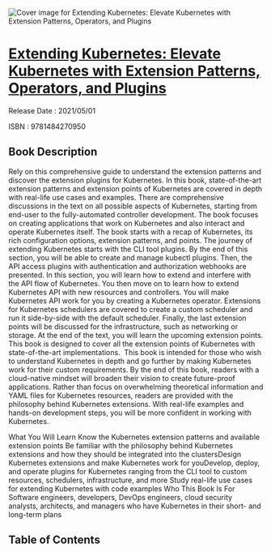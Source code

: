![Cover image for Extending Kubernetes: Elevate Kubernetes with Extension Patterns, Operators, and Plugins](https://imgdetail.ebookreading.net/cover/cover/202109/EB9781484270950.jpg)

[Extending Kubernetes: Elevate Kubernetes with Extension Patterns, Operators, and Plugins](https://ebookreading.net/view/book/Extending+Kubernetes%3A+Elevate+Kubernetes+with+Extension+Patterns%2C+Operators%2C+and+Plugins-EB9781484270950_1.html "Extending Kubernetes: Elevate Kubernetes with Extension Patterns, Operators, and Plugins")
====================================================================================================================

Release Date : 2021/05/01

ISBN : 9781484270950

Book Description
-----------------

Rely on this comprehensive guide to understand the extension patterns and discover the extension plugins for Kubernetes.
In this book, state-of-the-art extension patterns and extension points of Kubernetes are covered in depth with real-life use cases and examples. There are comprehensive discussions in the text on all possible aspects of Kubernetes, starting from end-user to the fully-automated controller development. The book focuses on creating applications that work on Kubernetes and also interact and operate Kubernetes itself.
The book starts with a recap of Kubernetes, its rich configuration options, extension patterns, and points. The journey of extending Kubernetes starts with the CLI tool plugins. By the end of this section, you will be able to create and manage kubectl plugins. Then, the API access plugins with authentication and authorization webhooks are presented. In this section, you will learn how to extend and interfere with the API flow of Kubernetes. You then move on to learn how to extend Kubernetes API with new resources and controllers. You will make Kubernetes API work for you by creating a Kubernetes operator. Extensions for Kubernetes schedulers are covered to create a custom scheduler and run it side-by-side with the default scheduler. Finally, the last extension points will be discussed for the infrastructure, such as networking or storage. At the end of the text, you will learn the upcoming extension points. This book is designed to cover all the extension points of Kubernetes with state-of-the-art implementations.&nbsp;
This book is intended for those who wish to understand Kubernetes in depth and go further by making Kubernetes work for their custom requirements. By the end of this book, readers with a cloud-native mindset will broaden their vision to create future-proof applications. Rather than focus on overwhelming theoretical information and YAML files for Kubernetes resources, readers are provided with the philosophy behind Kubernetes extensions. With real-life examples and hands-on development steps, you will be more confident in working with Kubernetes.

What You Will Learn
Know the Kubernetes extension patterns and available extension points&nbsp;Be familiar with the philosophy behind Kubernetes extensions and how they should be integrated into the clustersDesign Kubernetes extensions and make Kubernetes work for youDevelop, deploy, and operate plugins for Kubernetes ranging from the CLI tool to custom resources, schedulers, infrastructure, and more&nbsp;Study real-life use cases for extending Kubernetes with code examples
Who This Book Is For
Software engineers, developers, DevOps engineers, cloud security analysts, architects, and managers who have Kubernetes in their short- and long-term plans


Table of Contents
-----------------

